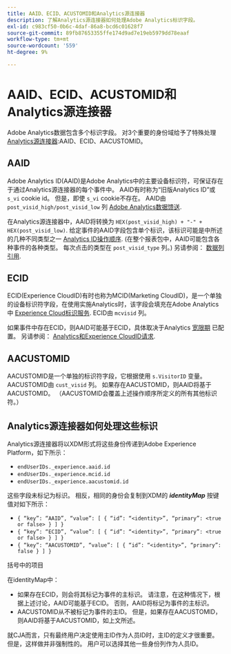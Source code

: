 ```yaml
---
title: AAID、ECID、ACUSTOMID和Analytics源连接器
description: 了解Analytics源连接器如何处理Adobe Analytics标识字段。
exl-id: c983cf50-0b6c-4daf-86a8-bcd6c01628f7
source-git-commit: 89fb87653355ffe174d9ad7e19eb5979dd78eaaf
workflow-type: tm+mt
source-wordcount: '559'
ht-degree: 9%

---
```


# AAID、ECID、ACUSTOMID和Analytics源连接器

Adobe Analytics数据包含多个标识字段。 对3个重要的身份域给予了特殊处理 [Analytics源连接器](https://experienceleague.adobe.com/docs/experience-platform/sources/ui-tutorials/create/adobe-applications/analytics.html?lang=zh-Hans):AAID、ECID、AACUSTOMID。

## AAID

Adobe Analytics ID(AAID)是Adobe Analytics中的主要设备标识符，可保证存在于通过Analytics源连接器的每个事件中。 AAID有时称为“旧版Analytics ID”或 `s_vi` cookie id。 但是，即使 `s_vi` cookie不存在。 AAID由 `post_visid_high/post_visid_low` 列 [Adobe Analytics数据馈送](https://experienceleague.adobe.com/docs/analytics/export/analytics-data-feed/data-feed-contents/datafeeds-reference.html?lang=zh-Hans#columns%2C-descriptions%2C-and-data-types).

在Analytics源连接器中，AAID将转换为 `HEX(post_visid_high) + "-" + HEX(post_visid_low)`. 给定事件的AAID字段包含单个标识，该标识可能是中所述的几种不同类型之一 [Analytics ID操作顺序](https://experienceleague.adobe.com/docs/id-service/using/reference/analytics-reference/analytics-order-of-operations.html?lang=en%5B%5D). (在整个报表包中，AAID可能包含各种事件的各种类型。 每次点击的类型在 `post_visid_type` 列。) 另请参阅： [数据列引用](https://experienceleague.adobe.com/docs/analytics/export/analytics-data-feed/data-feed-contents/datafeeds-reference.html?lang=zh-Hans).

## ECID

ECID(Experience CloudID)有时也称为MCID(Marketing CloudID)，是一个单独的设备标识符字段，在使用实施Analytics时，该字段会填充在Adobe Analytics中 [Experience Cloud标识服务](https://experienceleague.adobe.com/docs/id-service/using/implementation/setup-analytics.html?lang=zh-Hans). ECID由 `mcvisid` 列。

如果事件中存在ECID，则AAID可能基于ECID，具体取决于Analytics [宽限期](https://experienceleague.adobe.com/docs/id-service/using/reference/analytics-reference/grace-period.html?lang=zh-Hans) 已配置。 另请参阅： [Analytics和Experience CloudID请求](https://experienceleague.adobe.com/docs/id-service/using/reference/analytics-reference/legacy-analytics.html?lang=en).

## AACUSTOMID

AACUSTOMID是一个单独的标识符字段，它根据使用 `s.VisitorID` 变量。 AACUSTOMID由 `cust_visid` 列。 如果存在AACUSTOMID，则AAID将基于AACUSTOMID。 （AACUSTOMID会覆盖上述操作顺序所定义的所有其他标识符。）

## Analytics源连接器如何处理这些标识

Analytics源连接器将以XDM形式将这些身份传递到Adobe Experience Platform，如下所示：

* `endUserIDs._experience.aaid.id`
* `endUserIDs._experience.mcid.id`
* `endUserIDs._experience.aacustomid.id`

这些字段未标记为标识。 相反，相同的身份会复制到XDM的 **_identityMap_** 按键值对如下所示：

* `{ “key”: “AAID”, “value”: [ { “id”: “<identity>”, “primary”: <true or false> } ] }`
* `{ “key”: “ECID”, “value”: [ { “id”: “<identity>”, “primary”: <true or false> } ] }`
* `{ “key”: “AACUSTOMID”, “value”: [ { “id”: “<identity>”, “primary”: false } ] }`

括号中的项目

在identityMap中：

* 如果存在ECID，则会将其标记为事件的主标识。 请注意，在这种情况下，根据上述讨论，AAID可能基于ECID。
否则，AAID将标记为事件的主标识。
* AACUSTOMID从不被标记为事件的主ID。 但是，如果存在AACUSTOMID，则AAID将基于AACUSTOMID，如上文所述。

就CJA而言，只有最终用户决定使用主ID作为人员ID时，主ID的定义才很重要。 但是，这样做并非强制性的。 用户可以选择其他一些身份列作为人员ID。
